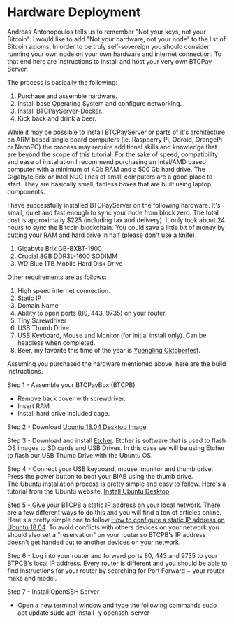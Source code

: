 # Hardware Deployment

Andreas Antonopoulos tells us to remember "Not your keys, not your Bitcoin". I would like to add "Not your hardware, not your node" to the list of Bitcoin axioms. In order to be truly self-sovereign you should consider running your own node on your own hardware and internet connection. 
To that end here are instructions to install and host your very own BTCPay Server. 

The process is basically the following:

1. Purchase and assemble hardware. 
2. Install base Operating System and configure networking.
3. Install BTCPayServer-Docker.
4. Kick back and drink a beer. 

While it may be possible to install BTCPayServer or parts of it's architecture on ARM based single board computers (ie. Raspberry Pi, 
Odroid, OrangePi or NanoPC) the process may require additional skills and knowledge that are beyond the scope of this tutorial. 
For the sake of speed, compatibility and ease of installation I recommend purchasing an Intel/AMD based computer with a minimum of 4Gb RAM and a 500 Gb hard drive.  The Gigabyte Brix or Intel NUC lines of small computers are a good place to start. They are basically small, fanless boxes that are built using laptop components. 

I have successfully installed BTCPayServer on the following hardware.  It's small, quiet and fast enough to sync your node from block zero.  The total cost is approximatly $225 (including tax and delivery). It only took about 24 hours to sync the Bitcoin blockchain. You could save a little bit of money by cutting your RAM and hard drive in half (please don't use a knife). 
 

1. Gigabyte Brix GB-BXBT-1900
2. Crucial 8GB DDR3L-1600 SODIMM
3. WD Blue 1TB Mobile Hard Disk Drive


Other requirements are as follows:

1. High speed internet connection.
2. Static IP
3. Domain Name
4. Ability to open ports (80, 443, 9735) on your router.
5. Tiny Screwdriver
6. USB Thumb Drive
7. USB Keyboard, Mouse and Monitor (for initial install only). Can be headless when completed.
8. Beer, my favorite this time of the year is [Yuengling Oktoberfest](https://www.yuengling.com/our-beer/oktoberfest/). 

Assuming you purchased the hardware mentioned above, here are the build instructions.

Step 1 - Assemble your BTCPayBox (BTCPB)
  - Remove back cover with screwdriver.
  - Insert RAM
  - Install hard drive included cage. 

Step 2 - Download [Ubuntu 18.04 Desktop Image](http://releases.ubuntu.com/18.04/ubuntu-18.04.1-desktop-amd64.iso)

Step 3 - Download and install [Etcher](https://etcher.io/).  Etcher is software that is used to flash OS images to SD cards and USB Drives. 
In this case we will be using Etcher to flash our USB Thumb Drive with the Ubuntu OS. 

Step 4 - Connect your USB keyboard, mouse, monitor and thumb drive.  Press the power button to boot your BIAB using the thumb drive.  
The Ubuntu installation process is pretty simple and easy to follow.  Here's a tutorial from the Ubuntu website.  [Install Ubuntu Desktop](https://tutorials.ubuntu.com/tutorial/tutorial-install-ubuntu-desktop#0)

Step 5 - Give your BTCPB a static IP address on your local network. There are a few different ways to do this and you will find a ton of articles online. Here's a pretty simple one to follow [How to configure a static IP address on Ubuntu 18.04](https://linuxconfig.org/how-to-configure-static-ip-address-on-ubuntu-18-04-bionic-beaver-linux).  To avoid conflicts with others devices on your network you should also set a "reservation" on your router so BTCPB's IP address doesn't get handed out to another devices on your network. 

Step 6 - Log into your router and forward ports 80, 443 and 9735 to your BTPCB's local IP address. Every router is different and you should be able to find instructions for your router by searching for Port Forward + your router make and model. 

Step 7 - Install OpenSSH Server
- Open a new terminal window and type the following commands
sudo apt update
sudo apt install -y openssh-server

